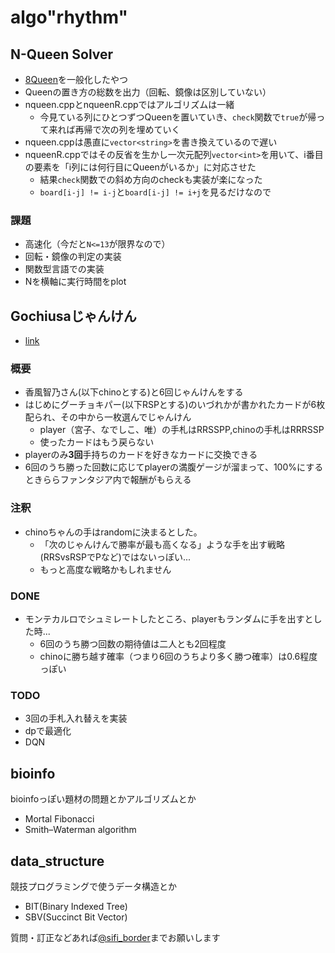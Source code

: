 # algo"rhythm"
## N-Queen Solver
- [8Queen](https://ja.wikipedia.org/wiki/エイト・クイーン)を一般化したやつ
- Queenの置き方の総数を出力（回転、鏡像は区別していない）
- nqueen.cppとnqueenR.cppではアルゴリズムは一緒
  - 今見ている列にひとつずつQueenを置いていき、`check`関数で`true`が帰って来れば再帰で次の列を埋めていく
- nqueen.cppは愚直に`vector<string>`を書き換えているので遅い
- nqueenR.cppではその反省を生かし一次元配列`vector<int>`を用いて、i番目の要素を「i列には何行目にQueenがいるか」に対応させた
  - 結果`check`関数での斜め方向のcheckも実装が楽になった
  - `board[i-j] != i-j`と`board[i-j] != i+j`を見るだけなので
### 課題
- 高速化（今だと`N<=13`が限界なので）
- 回転・鏡像の判定の実装
- 関数型言語での実装
- Nを横軸に実行時間をplot

## Gochiusaじゃんけん
- [link](https://jyanken.kirarafantasia.com/game)
### 概要
- 香風智乃さん(以下chinoとする)と6回じゃんけんをする
- はじめにグーチョキパー(以下RSPとする)のいづれかが書かれたカードが6枚配られ、その中から一枚選んでじゃんけん
	- player（宮子、なでしこ、唯）の手札はRRSSPP,chinoの手札はRRRSSP
	- 使ったカードはもう戻らない
- playerのみ**3回**手持ちのカードを好きなカードに交換できる
- 6回のうち勝った回数に応じてplayerの満腹ゲージが溜まって、100%にするときららファンタジア内で報酬がもらえる
### 注釈
- chinoちゃんの手はrandomに決まるとした。
	- 「次のじゃんけんで勝率が最も高くなる」ような手を出す戦略(RRSvsRSPでPなど)ではないっぽい...
	- もっと高度な戦略かもしれません
### DONE
- モンテカルロでシュミレートしたところ、playerもランダムに手を出すとした時...
	- 6回のうち勝つ回数の期待値は二人とも$2$回程度
	- chinoに勝ち越す確率（つまり6回のうちより多く勝つ確率）は$0.6$程度っぽい
### TODO
- 3回の手札入れ替えを実装
- dpで最適化
- DQN

## bioinfo
bioinfoっぽい題材の問題とかアルゴリズムとか
- Mortal Fibonacci
- Smith–Waterman algorithm

## data_structure
競技プログラミングで使うデータ構造とか
- BIT(Binary Indexed Tree)
- SBV(Succinct Bit Vector)


質問・訂正などあれば[@sifi_border](https://twitter.com/sifi_border)までお願いします
